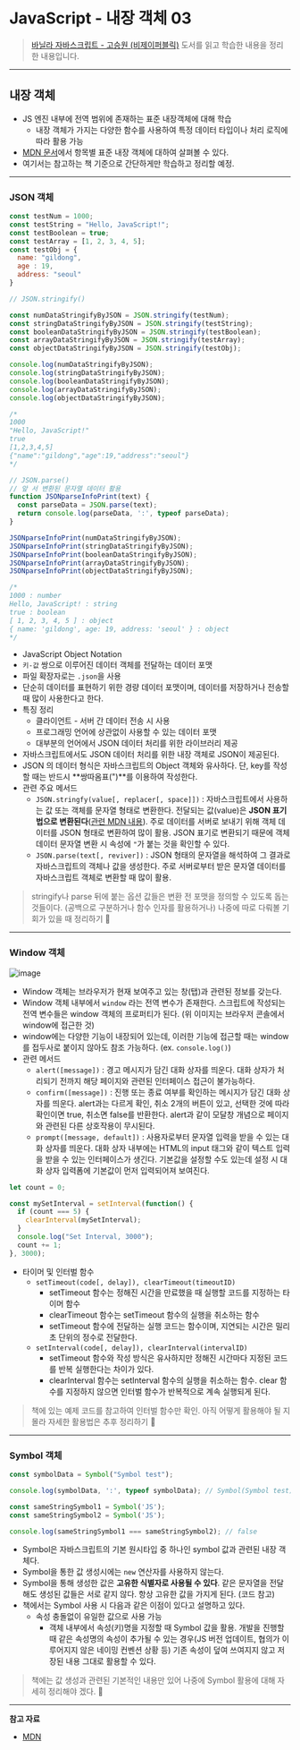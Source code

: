 # JavaScript - 내장 객체 03

> [바닐라 자바스크립트 - 고승원 (비제이퍼블릭)](http://www.yes24.com/Product/Goods/105608999) 도서를 읽고 학습한 내용을 정리한 내용입니다.

---

## 내장 객체

- JS 엔진 내부에 전역 범위에 존재하는 표준 내장객체에 대해 학습
  - 내장 객체가 가지는 다양한 함수를 사용하여 특정 데이터 타입이나 처리 로직에 따라 활용 가능
- [MDN 문서](https://developer.mozilla.org/ko/docs/Web/JavaScript/Reference/Global_Objects)에서 항목별 표준 내장 객체에 대하여 살펴볼 수 있다.
- 여기서는 참고하는 책 기준으로 간단하게만 학습하고 정리할 예정.

---

### JSON 객체

```js
const testNum = 1000;
const testString = "Hello, JavaScript!";
const testBoolean = true;
const testArray = [1, 2, 3, 4, 5];
const testObj = {
  name: "gildong",
  age : 19,
  address: "seoul"
}

// JSON.stringify()

const numDataStringifyByJSON = JSON.stringify(testNum);
const stringDataStringifyByJSON = JSON.stringify(testString);
const booleanDataStringifyByJSON = JSON.stringify(testBoolean);
const arrayDataStringifyByJSON = JSON.stringify(testArray);
const objectDataStringifyByJSON = JSON.stringify(testObj);

console.log(numDataStringifyByJSON);
console.log(stringDataStringifyByJSON);
console.log(booleanDataStringifyByJSON);
console.log(arrayDataStringifyByJSON);
console.log(objectDataStringifyByJSON);

/*
1000
"Hello, JavaScript!"
true
[1,2,3,4,5]
{"name":"gildong","age":19,"address":"seoul"}
*/

// JSON.parse()
// 앞 서 변환된 문자열 데이터 활용
function JSONparseInfoPrint(text) {
  const parseData = JSON.parse(text);
  return console.log(parseData, ':', typeof parseData);
}

JSONparseInfoPrint(numDataStringifyByJSON);
JSONparseInfoPrint(stringDataStringifyByJSON);
JSONparseInfoPrint(booleanDataStringifyByJSON);
JSONparseInfoPrint(arrayDataStringifyByJSON);
JSONparseInfoPrint(objectDataStringifyByJSON);

/*
1000 : number
Hello, JavaScript! : string
true : boolean
[ 1, 2, 3, 4, 5 ] : object
{ name: 'gildong', age: 19, address: 'seoul' } : object
*/
```

- JavaScript Object Notation
- `키-값` 쌍으로 이루어진 데이터 객체를 전달하는 데이터 포맷
- 파일 확장자로는 `.json`을 사용
- 단순히 데이터를 표현하기 위한 경량 데이터 포맷이며, 데이터를 저장하거나 전송할 때 많이 사용한다고 한다.
- 특징 정리
  - 클라이언트 - 서버 간 데이터 전송 시 사용
  - 프로그래밍 언어에 상관없이 사용할 수 있는 데이터 포맷
  - 대부분의 언어에서 JSON 데이터 처리를 위한 라이브러리 제공
- 자바스크립트에서도 JSON 데이터 처리를 위한 내장 객체로 JSON이 제공된다.
- JSON 의 데이터 형식은 자바스크립트의 Object 객체와 유사하다. 단, key를 작성할 때는 반드시 **쌍따옴표(")**를 이용하여 작성한다.
- 관련 주요 메서드
  - `JSON.stringfy(value[, replacer[, space]])` : 자바스크립트에서 사용하는 값 또는 객체를 문자열 형태로 변환한다. 전달되는 값(value)은 **JSON 표기법으로 변환된다**([관련 MDN 내용](https://developer.mozilla.org/ko/docs/Web/JavaScript/Reference/Global_Objects/JSON/stringify#%EC%84%A4%EB%AA%85)). 주로 데이터를 서버로 보내기 위해 객체 데이터를 JSON 형태로 변환하여 많이 활용. JSON 표기로 변환되기 때문에 객체 데이터 문자열 변환 시 속성에 `"`가 붙는 것을 확인할 수 있다.
  - `JSON.parse(text[, reviver])` : JSON 형태의 문자열을 해석하여 그 결과로 자바스크립트의 객체나 값을 생성한다. 주로 서버로부터 받은 문자열 데이터를 자바스크립트 객체로 변환할 때 많이 활용.

> stringify나 parse 뒤에 붙는 옵션 값들은 변환 전 포맷을 정의할 수 있도록 돕는 것들이다. (공백으로 구분하거나 함수 인자를 활용하거나) 나중에 따로 다뤄볼 기회가 있을 때 정리하기 📝

---

### Window 객체

![image](https://user-images.githubusercontent.com/104971437/176615112-92c485f3-e86b-43e4-9170-cdd1f7895d6d.png)

- Window 객체는 브라우저가 현재 보여주고 있는 창(탭)과 관련된 정보를 갖는다.
- Window 객체 내부에서 `window` 라는 전역 변수가 존재한다. 스크립트에 작성되는 전역 변수들은 window 객체의 프로퍼티가 된다. (위 이미지는 브라우저 콘솔에서 window에 접근한 것)
- window에는 다양한 기능이 내장되어 있는데, 이러한 기능에 접근할 때는 window를 접두사로 붙이지 않아도 참조 가능하다. (ex. `console.log()`)
- 관련 메서드
  - `alert([message])` : 경고 메시지가 담긴 대화 상자를 띄운다. 대화 상자가 처리되기 전까지 해당 페이지와 관련된 인터페이스 접근이 불가능하다.
  - `confirm([message])` : 진행 또는 종료 여부를 확인하는 메시지가 담긴 대화 상자를 띄운다. alert과는 다르게 확인, 취소 2개의 버튼이 있고, 선택한 것에 따라 확인이면 true, 취소면 false를 반환한다. alert과 같이 모달창 개념으로 페이지와 관련된 다른 상호작용이 무시된다.
  - `prompt([message, default])` : 사용자로부터 문자열 입력을 받을 수 있는 대화 상자를 띄운다. 대화 상자 내부에는 HTML의 input 태그와 같이 텍스트 입력을 받을 수 있는 인터페이스가 생긴다. 기본값을 설정할 수도 있는데 설정 시 대화 상자 입력폼에 기본값이 먼저 입력되어져 보여진다. 

```js
let count = 0;

const mySetInterval = setInterval(function() {
  if (count === 5) {
    clearInterval(mySetInterval);
  }
  console.log("Set Interval, 3000");
  count += 1;
}, 3000);
```

- 타이머 및 인터벌 함수
  - `setTimeout(code[, delay]), clearTimeout(timeoutID)`
    - setTimeout 함수는 정해진 시간을 만료했을 때 실행할 코드를 지정하는 타이머 함수
    - clearTimeout 함수는 setTimeout 함수의 실행을 취소하는 함수
    - setTimeout 함수에 전달하는 실행 코드는 함수이며, 지연되는 시간은 밀리초 단위의 정수로 전달한다.
  - `setInterval(code[, delay]), clearInterval(intervalID)`
    - setTimeout 함수와 작성 방식은 유사하지만 정해진 시간마다 지정된 코드를 반복 실행한다는 차이가 있다.
    - clearInterval 함수는 setInterval 함수의 실행을 취소하는 함수. clear 함수를 지정하지 않으면 인터벌 함수가 반복적으로 계속 실행되게 된다.

> 책에 있는 예제 코드를 참고하여 인터벌 함수만 확인. 아직 어떻게 활용해야 될 지 몰라 자세한 활용법은 추후 정리하기 📝

---

### Symbol 객체

```js
const symbolData = Symbol("Symbol test");

console.log(symbolData, ':', typeof symbolData); // Symbol(Symbol test) : symbol

const sameStringSymbol1 = Symbol('JS');
const sameStringSymbol2 = Symbol('JS');

console.log(sameStringSymbol1 === sameStringSymbol2); // false
```


- Symbol은 자바스크립트의 기본 원시타입 중 하나인 symbol 값과 관련된 내장 객체다.
- Symbol을 통한 값 생성시에는 `new` 연산자를 사용하지 않는다.
- Symbol을 통해 생성한 값은 **고유한 식별자로 사용될 수 있다**. 같은 문자열을 전달해도 생성된 값들은 서로 같지 않다. 항상 고유한 값을 가지게 된다. (코드 참고)
- 책에서는 Symbol 사용 시 다음과 같은 이점이 있다고 설명하고 있다.
  - 속성 충돌없이 유일한 값으로 사용 가능
    - 객체 내부에서 속성(키)명을 지정할 때 Symbol 값을 활용. 개발을 진행할 때 같은 속성명의 속성이 추가될 수 있는 경우(JS 버전 업데이트, 협의가 이루어지지 않은 네이밍 컨벤션 상황 등) 기존 속성이 덮여 쓰여지지 않고 저장된 내용 그대로 활용할 수 있다.

> 책에는 값 생성과 관련된 기본적인 내용만 있어 나중에 Symbol 활용에 대해 자세히 정리해야 겠다. 📝

---

**참고 자료**

- [MDN](https://developer.mozilla.org/ko/docs/Web/JavaScript/Reference/Global_Objects)